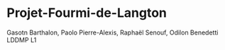 # Projet-Fourmi-de-Langton
Gasotn Barthalon, Paolo Pierre-Alexis, Raphaël Senouf, Odilon Benedetti
LDDMP L1
